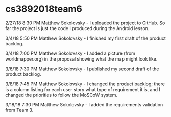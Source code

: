 # cs3892018team6

2/27/18 8:30 PM Matthew Sokolovsky - I uploaded the project to GitHub. So far the project is just the code I produced during the Android lesson.

3/4/18 5:50 PM Matthew Sokolovsky - I finished my first draft of the product backlog.

3/4/18 7:00 PM Matthew Sokolovsky - I added a picture (from worldmapper.org) in the proposal showing what the map might look like.

3/6/18 7:30 PM Matthew Sokolovsky - I published my second draft of the product backlog.

3/8/18 7:45 PM Matthew Sokolovsky - I changed the product backlog; there is a column listing for each user story what type of requirement it is, and I changed the priorities to follow the MoSCoW system.

3/18/18 7:30 PM Matthew Sokolovsky - I added the requirements validation from Team 3.

